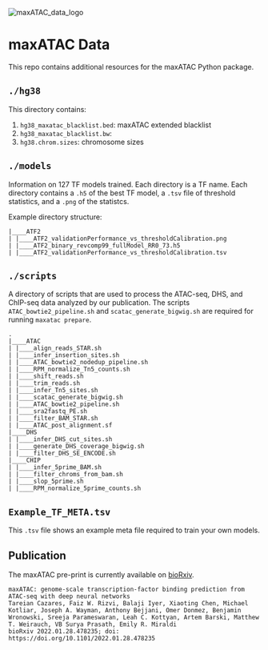 
![maxATAC_data_logo](https://user-images.githubusercontent.com/47329147/152259165-121fc0cd-60d2-4e6b-a72f-cbc91a095bf8.png)

# maxATAC Data

This repo contains additional resources for the maxATAC Python package.

## `./hg38`

This directory contains:

1. `hg38_maxatac_blacklist.bed`: maxATAC extended blacklist 
2. `hg38_maxatac_blacklist.bw`: 
3. `hg38.chrom.sizes`: chromosome sizes

## `./models`

Information on 127 TF models trained. Each directory is a TF name. Each directory contains a `.h5` of the best TF model, a `.tsv` file of threshold statistics, and a `.png` of the statistcs. 

Example directory structure:

```pre
|____ATF2
| |____ATF2_validationPerformance_vs_thresholdCalibration.png
| |____ATF2_binary_revcomp99_fullModel_RR0_73.h5
| |____ATF2_validationPerformance_vs_thresholdCalibration.tsv
```

## `./scripts`

A directory of scripts that are used to process the ATAC-seq, DHS, and ChIP-seq data analyzed by our publication. The scripts `ATAC_bowtie2_pipeline.sh` and `scatac_generate_bigwig.sh` are required for running `maxatac prepare`.

```pre
.
|____ATAC
| |____align_reads_STAR.sh
| |____infer_insertion_sites.sh
| |____ATAC_bowtie2_nodedup_pipeline.sh
| |____RPM_normalize_Tn5_counts.sh
| |____shift_reads.sh
| |____trim_reads.sh
| |____infer_Tn5_sites.sh
| |____scatac_generate_bigwig.sh
| |____ATAC_bowtie2_pipeline.sh
| |____sra2fastq_PE.sh
| |____filter_BAM_STAR.sh
| |____ATAC_post_alignment.sf
|____DHS
| |____infer_DHS_cut_sites.sh
| |____generate_DHS_coverage_bigwig.sh
| |____filter_DHS_SE_ENCODE.sh
|____CHIP
| |____infer_5prime_BAM.sh
| |____filter_chroms_from_bam.sh
| |____slop_5prime.sh
| |____RPM_normalize_5prime_counts.sh
```

## `Example_TF_META.tsv`

This `.tsv` file shows an example meta file required to train your own models. 

## Publication

The maxATAC pre-print is currently available on [bioRxiv](https://www.biorxiv.org/content/10.1101/2022.01.28.478235v1.article-metrics). 

```pre
maxATAC: genome-scale transcription-factor binding prediction from ATAC-seq with deep neural networks
Tareian Cazares, Faiz W. Rizvi, Balaji Iyer, Xiaoting Chen, Michael Kotliar, Joseph A. Wayman, Anthony Bejjani, Omer Donmez, Benjamin Wronowski, Sreeja Parameswaran, Leah C. Kottyan, Artem Barski, Matthew T. Weirauch, VB Surya Prasath, Emily R. Miraldi
bioRxiv 2022.01.28.478235; doi: https://doi.org/10.1101/2022.01.28.478235
```
